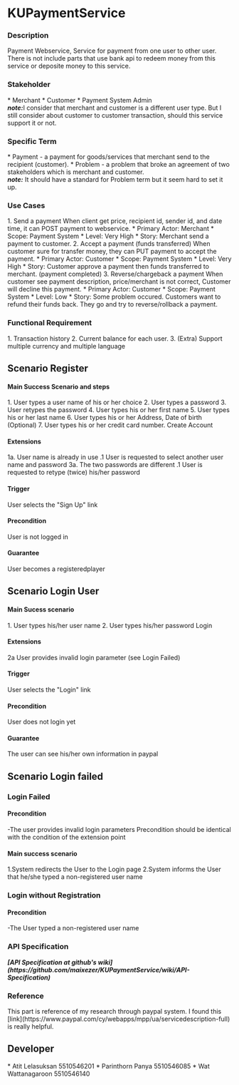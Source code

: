 <h1>KUPaymentService</h1>

<h3>Description</h3>
Payment Webservice, Service for payment from one user to other user. <br>
There is not include parts that use bank api to redeem money from this service or deposite money to this service.

<h3>Stakeholder</h3>
* Merchant
* Customer
* Payment System Admin
<br><b><i>note:</i></b>I consider that merchant and customer is a different user type. But I still consider about customer to customer transaction, should this service support it or not.

<h3>Specific Term</h3>
* Payment - a payment for goods/services that merchant send to the recipient (customer).
* Problem - a problem that broke an agreement of two stakeholders which is merchant and customer.
<br><b><i>note:</i></b> It should have a standard for Problem term but it seem hard to set it up.

<h3>Use Cases</h3>
1. Send a payment
When client get price, recipient id, sender id, and date time, it can POST payment to webservice.
  * Primary Actor: Merchant
  * Scope: Payment System
  * Level: Very High
  * Story: Merchant send a payment to customer.
2. Accept a payment (funds transferred)
When customer sure for transfer money, they can PUT payment to accept the payment.
  * Primary Actor: Customer
  * Scope: Payment System
  * Level: Very High
  * Story: Customer approve a payment then funds transferred to merchant. (payment completed)
3. Reverse/chargeback a payment
When customer see payment description, price/merchant is not correct, Customer will decline this payment.
  * Primary Actor: Customer
  * Scope: Payment System
  * Level: Low
  * Story: Some problem occured. Customers want to refund their funds back. They go and try to reverse/rollback a payment.



<h3>Functional Requirement</h3>
1. Transaction history
2. Current balance for each user.
3. (Extra) Support multiple currency and multiple language

<h2>Scenario Register</h2>
<h4>Main Success Scenario and steps</h4>
1. User types a user name of his or her choice
2. User types a password
3. User retypes the password
4. User types his or her first name
5. User types his or her last name
6. User types his or her Address, Date of birth (Optional)
7. User types his or her credit card number.
Create Account

<h4>Extensions</h4>
1a. User name is already in use
    .1 User is requested to select another user name and password
3a. The two passwords are different
    .1 User is requested to retype (twice) his/her password

<h4>Trigger</h4>
  User selects the "Sign Up" link 

<h4>Precondition</h4>
  User is not logged in

<h4>Guarantee</h4>
  User becomes a registeredplayer

<h2>Scenario Login User</h2>
<h4>Main Sucess scenario</h4>
1. User types his/her user name
2. User types his/her password
Login

<h4>Extensions</h4>
2a User provides invalid login parameter
(see Login Failed)

<h4>Trigger</h4>
User selects the "Login" link

<h4>Precondition</h4>
User does not login yet

<h4>Guarantee</h4>
The user can see his/her own information in paypal

<h2> Scenario Login failed</h2>
<h3>Login Failed</h3>
<h4>Precondition</h4>
-The user provides invalid login parameters
Precondition should be identical with the condition of the extension point
<h4>Main success scenario</h4>
1.System redirects the User to the Login page
2.System informs the User that he/she typed a non-registered user name
<h3>Login without Registration</h3>
<h4>Precondition</h4>
-The User typed a non-registered user name
<h3>API Specification</h3>
<b><i>[API Specification at github's wiki](https://github.com/maixezer/KUPaymentService/wiki/API-Specification) </i></b> <br>

<h3>Reference</h3>
This part is reference of my research through paypal system.
I found this [link](https://www.paypal.com/cy/webapps/mpp/ua/servicedescription-full) is really helpful.

<h2>Developer</h2>
* Atit Lelasuksan 5510546201
* Parinthorn Panya 5510546085
* Wat Wattanagaroon 5510546140
